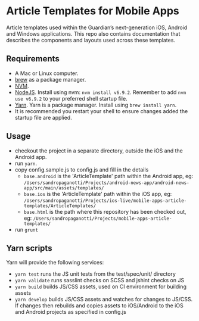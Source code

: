 # Article Templates for Mobile Apps
Article templates used within the Guardian’s next-generation iOS, Android and Windows applications. This repo also contains documentation that describes the components and layouts used across these templates.

## Requirements
* A Mac or Linux computer.
* [brew](http://brew.sh/) as a package manager.
* [NVM](https://github.com/creationix/nvm).
* [NodeJS](http://nodejs.org/). Install using nvm: `nvm install v6.9.2`. Remember to add `nvm use v6.9.2` to your preferred shell startup file.
* [Yarn](https://yarnpkg.com). Yarn is a package manager. Install using `brew install yarn`.
* It is recommended you restart your shell to ensure changes added the startup file are applied.

## Usage
* checkout the project in a separate directory, outside the iOS and the Android app.
* run `yarn`.
* copy config.sample.js to config.js and fill in the details
    * `base.android` is the 'ArticleTemplate' path within the Android app, eg: `/Users/sandropaganotti/Projects/android-news-app/android-news-app/src/main/assets/templates/`
    * `base.ios` is the 'ArticleTemplate' path within the iOS app, eg: `/Users/sandropaganotti/Projects/ios-live/mobile-apps-article-templates/ArticleTemplates/`
    * `base.html` is the path where this repository has been checked out, eg: `/Users/sandropaganotti/Projects/mobile-apps-article-templates/`
* run `grunt`

## Yarn scripts
Yarn will provide the following services:

* `yarn test` runs the JS unit tests from the test/spec/unit/ directory
* `yarn validate` runs sasslint checks on SCSS and jshint checks on JS
* `yarn build` builds JS/CSS assets, used on CI environment for building assets
* `yarn develop` builds JS/CSS assets and watches for changes to JS/CSS. If changes then rebuilds and copies assets to iOS/Android to the iOS and Android projects as specified in config.js